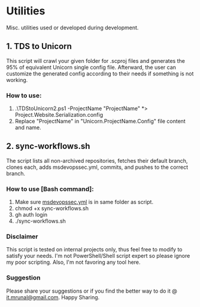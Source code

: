 # Utilities
Misc. utilities used or developed during development.


## 1. TDS to Unicorn
This script will crawl your given folder for .scproj files and generates the 95% of equivalent Unicorn single config file. Afterward, the user can customize the generated config according to their needs if something is not working.

### How to use:

1. .\TDStoUnicorn2.ps1 -ProjectName "ProjectName"  *> Project.Website.Serialization.config
2. Replace "ProjectName" in "Unicorn.ProjectName.Config" file content and name.

## 2. sync-workflows.sh
The script lists all non-archived repositories, fetches their default branch, clones each, adds msdevopssec.yml, commits, and pushes to the correct branch.
### How to use [Bash command]:

1. Make sure [msdevopssec.yml](https://github.com/mrunalbrahmbhatt/Utilities/blob/master/.github/workflows/msdevopssec.yml) is in same folder as script.
2. chmod +x sync-workflows.sh
3. gh auth login
4. ./sync-workflows.sh


### Disclaimer

This script is tested on internal projects only, thus feel free to modify to satisfy your needs. I'm not PowerShell/Shell script expert so please ignore my poor scripting. Also, I'm not favoring any tool here.

### Suggestion

Please share your suggestions or if you find the better way to do it @ it.mrunal@gmail.com.
Happy Sharing.



